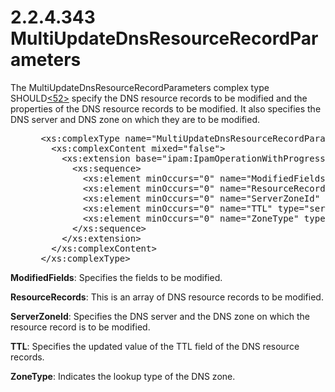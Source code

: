 <html dir="LTR" xmlns:mshelp="http://msdn.microsoft.com/mshelp" xmlns:ddue="http://ddue.schemas.microsoft.com/authoring/2003/5" xmlns:xlink="http://www.w3.org/1999/xlink" xmlns:tool="http://www.microsoft.com/tooltip">
 <body>
 <div id="header">
 <h1 class="heading">2.2.4.343 MultiUpdateDnsResourceRecordParameters</h1>
 </div>
 <div id="mainSection">
 <div id="mainBody">
 <div id="allHistory" class="saveHistory"></div>
 <div id="sectionSection0" class="section" name="collapseableSection">
 

<p>The MultiUpdateDnsResourceRecordParameters complex type
SHOULD<a id="Appendix_A_Target_52"></a><a href="3b257e05-6300-4286-a090-0f9949d290bf.md#Appendix_A_52" aria-label="Product behavior note 52">&lt;52&gt;</a> specify the DNS resource
records to be modified and the properties of the DNS resource records to be
modified. It also specifies the DNS server and DNS zone on which they are to be
modified.</p>

<dl>
<dd>
<div><pre> &lt;xs:complexType name=&quot;MultiUpdateDnsResourceRecordParameters&quot;&gt;
   &lt;xs:complexContent mixed=&quot;false&quot;&gt;
     &lt;xs:extension base=&quot;ipam:IpamOperationWithProgressParameters&quot;&gt;
       &lt;xs:sequence&gt;
         &lt;xs:element minOccurs=&quot;0&quot; name=&quot;ModifiedFields&quot; type=&quot;ipam:DnsResourceRecordMultiEditFields&quot; /&gt;
         &lt;xs:element minOccurs=&quot;0&quot; name=&quot;ResourceRecords&quot; nillable=&quot;true&quot; type=&quot;ipam:ArrayOfDnsResourceRecord&quot; /&gt;
         &lt;xs:element minOccurs=&quot;0&quot; name=&quot;ServerZoneId&quot; type=&quot;xsd:long&quot; /&gt;
         &lt;xs:element minOccurs=&quot;0&quot; name=&quot;TTL&quot; type=&quot;ser:duration&quot; /&gt;
         &lt;xs:element minOccurs=&quot;0&quot; name=&quot;ZoneType&quot; type=&quot;ipam:ZoneLookupType&quot; /&gt;
       &lt;/xs:sequence&gt;
     &lt;/xs:extension&gt;
   &lt;/xs:complexContent&gt;
 &lt;/xs:complexType&gt;
</pre></div>
</dd></dl>

<p><b>ModifiedFields</b>: Specifies the fields to be
modified.</p>

<p><b>ResourceRecords</b>: This is an array of DNS
resource records to be modified.</p>

<p><b>ServerZoneId</b>: Specifies the DNS server and the
DNS zone on which the resource record is to be modified.</p>

<p><b>TTL</b>: Specifies the updated value of the TTL
field of the DNS resource records.</p>

<p><b>ZoneType</b>: Indicates the lookup type of the DNS
zone.</p>


 </div>
 </div>
 </div>
 </body>
</html>